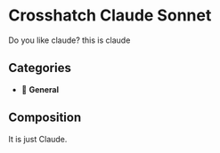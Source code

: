 # Crosshatch Claude Sonnet

Do you like claude? this is claude

## Categories

- 💬 **General**

## Composition

It is just Claude.

